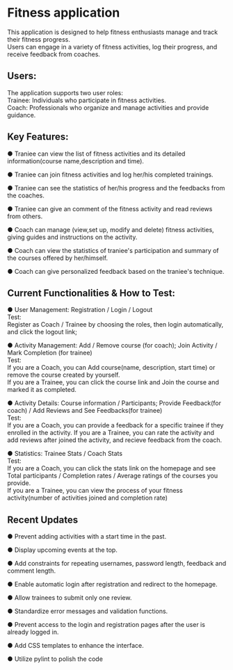 # Fitness application

This application is designed to help fitness enthusiasts manage and track their fitness progress.\
Users can engage in a variety of fitness activities, log their progress, and receive feedback from coaches.

## Users: 

The application supports two user roles:\
Trainee: Individuals who participate in fitness activities.\
Coach: Professionals who organize and manage activities and provide guidance.


## Key Features:
● Traniee can view the list of fitness activities and its detailed information(course name,description and time).

● Traniee can join fitness activities and log her/his completed trainings.

● Traniee can see the statistics of her/his progress and the feedbacks from the coaches.

● Traniee can give an comment of the fitness activity and read reviews from others.

● Coach can manage (view,set up, modify and delete) fitness activities, giving guides and instructions on the activity. 

● Coach can view the statistics of traniee's participation and summary of the courses offered by her/himself.

● Coach can give personalized feedback based on the traniee's technique.


## Current Functionalities & How to Test:   

● User Management: Registration / Login / Logout\
  Test:  
  Register as Coach / Trainee by choosing the roles, then login automatically, and click the logout link;

● Activity Management: Add / Remove course (for coach); Join Activity / Mark Completion (for trainee)  
  Test:  
  If you are a Coach, you can Add course(name, description, start time) or remove the course created by yourself.\
  If you are a Trainee, you can click the course link and Join the course and marked it as completed.

● Activity Details: Course information / Participants; Provide Feedback(for coach) / Add Reviews and See Feedbacks(for trainee)  
  Test:  
  If you are a Coach, you can provide a feedback for a specific trainee if they enrolled in the activity.
  If you are a Trainee, you can rate the activity and add reviews after joined the activity, and recieve feedback from the coach.

● Statistics: Trainee Stats / Coach Stats  
  Test:  
  If you are a Coach, you can click the stats link on the homepage and see Total participants / Completion rates /
Average ratings of the courses you provide.\
  If you are a Trainee, you can view the process of your fitness activity(number of activities joined and completion rate)



## Recent Updates
● Prevent adding activities with a start time in the past. 

● Display upcoming events at the top. 

● Add constraints for repeating usernames, password length, feedback and comment length. 

● Enable automatic login after registration and redirect to the homepage. 

● Allow trainees to submit only one review. 

● Standardize error messages and validation functions. 

● Prevent access to the login and registration pages after the user is already logged in. 

● Add CSS templates to enhance the interface.

● Utilize pylint to polish the code 
